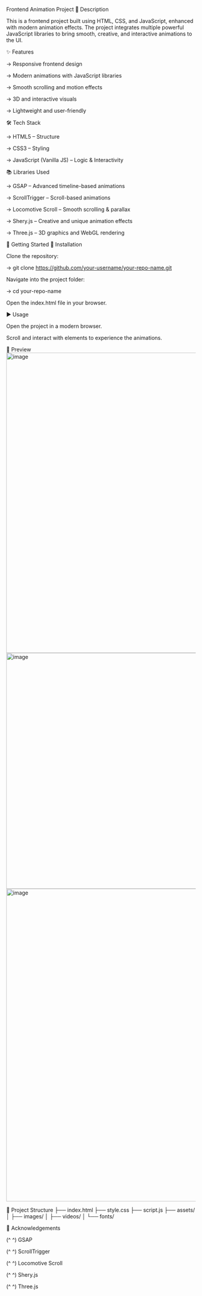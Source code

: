Frontend Animation Project
📖 Description

 This is a frontend project built using HTML, CSS, and JavaScript, enhanced with modern animation effects. The project integrates multiple powerful JavaScript libraries to bring smooth, creative, and interactive   animations to the UI.

✨ Features

  -> Responsive frontend design

  -> Modern animations with JavaScript libraries

  -> Smooth scrolling and motion effects

  -> 3D and interactive visuals

  -> Lightweight and user-friendly

🛠️ Tech Stack

  -> HTML5 – Structure

  -> CSS3 – Styling

  -> JavaScript (Vanilla JS) – Logic & Interactivity

📚 Libraries Used

  -> GSAP – Advanced timeline-based animations

  -> ScrollTrigger – Scroll-based animations

  -> Locomotive Scroll – Smooth scrolling & parallax

  -> Shery.js – Creative and unique animation effects

  -> Three.js – 3D graphics and WebGL rendering

🚀 Getting Started
  🔧 Installation


  Clone the repository:

  -> git clone https://github.com/your-username/your-repo-name.git


  Navigate into the project folder:

  -> cd your-repo-name


  Open the index.html file in your browser.

▶️ Usage

  Open the project in a modern browser.

  Scroll and interact with elements to experience the animations.

 📸 Preview
  <img width="1810" height="797" alt="image" src="https://github.com/user-attachments/assets/e25632c4-28a3-4813-b6e2-2d4c1d32d4ca" />
  <img width="1237" height="626" alt="image" src="https://github.com/user-attachments/assets/51227a59-0034-4200-875d-511bf07c44cd" />
  <img width="1776" height="830" alt="image" src="https://github.com/user-attachments/assets/968bb98f-cec0-48a4-bf08-8ee662d39987" />





📂 Project Structure
 ├── index.html
 ├── style.css
 ├── script.js
 ├── assets/
 │   ├── images/
 │   ├── videos/
 │   └── fonts/


🙌 Acknowledgements

 (^ ^) GSAP

 (^ ^) ScrollTrigger

 (^ ^) Locomotive Scroll

 (^ ^) Shery.js

 (^ ^) Three.js
